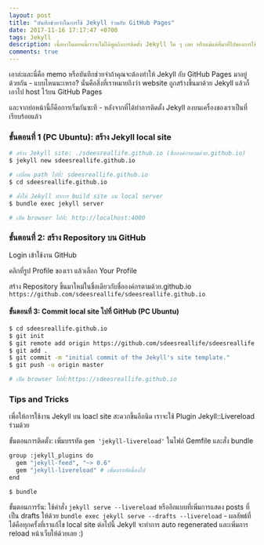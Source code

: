 ```yaml
---
layout: post
title: "บันทึกช่วยจำในการใช้ Jekyll ร่วมกับ GitHub Pages"
date: 2017-11-16 17:17:47 +0700
tags: Jekyll
description: เนื้อหาในตอนนี้เราจะไม่ได้พูดถึงการติดตั้ง Jekyll ใด ๆ เลย หรือแม้แต่ที่มาที่ไปของการใช้งาน GitHub ถ้านั่นคือสิ่งที่คุณคิดว่าต้องทำความเข้าใจเพิ่มละก็ ขอให้ลองหาอ่านเรื่อง การติดตั้ง Jekyll, การใช้งาน GitHub และ GitHub Pages ซะก่อน นั่นน่าจะเป็นเรื่องที่ดีมาก :)
comments: true
---
```

เอาล่ะและนี่คือ memo หรือบันทึกช่วยจำถ้าคุณจะต้องทำให้ Jekyll กับ GitHub Pages มาอยู่ด้วยกัน - แบบไหนนะเหรอ? นั่นคือสิ่งที่เราหมายถึงว่า website ถูกสร้างขึ้นมาด้วย Jekyll แล้วก็เอาไป host ไว้บน GitHub Pages

และจากย่อหน้านี้ก็คือการเริ่มกันซะที - หลังจากที่ได้ทำการติดตั้ง Jekyll ลงบนเครื่องของเราเป็นที่เรียบร้อยแล้ว

### ขั้นตอนที่ 1 (PC Ubuntu): สร้าง Jekyll local site
```bash
# สร้าง Jekyll site: ./sdeesreallife.github.io (ชื่อองค์กรตามด้วย.github.io)
$ jekyll new sdeesreallife.github.io

# เปลี่ยน path ไปที่: sdeesreallife.github.io
$ cd sdeesreallife.github.io

# สั่งให้ Jekyll ทำการ build site บน local server
$ bundle exec jekyll server

# เปิด browser ไปที่: http://localhost:4000
```
### ขั้นตอนที่ 2: สร้าง Repository บน GitHub
Login เข้าใช้งาน GitHub

คลิกที่รูป Profile ของเรา แล้วเลือก Your Profile

สร้าง Repository ขึ้นมาใหม่ในชื่อเดียวกับชื่อองค์กรตามด้วย.github.io
`https://github.com/sdeesreallife/sdeesreallife.github.io`
#### ขั้นตอนที่ 3: Commit local site ไปที่ GitHub (PC Ubuntu)
```bash
$ cd sdeesreallife.github.io
$ git init
$ git remote add origin https://github.com/sdeesreallife/sdeesreallife.github.io
$ git add .
$ git commit -m "initial commit of the Jekyll's site template."
$ git push -u origin master

# เปิด browser ไปที่:https://sdeesreallife.github.io
```
### Tips and Tricks
เพื่อให้การใช้งาน Jekyll บน loacl site สะดวกขึ้นอีกนิด เราจะใช้ Plugin Jekyll::Livereload ร่วมด้วย

ขั้นตอนการติดตั้ง: เพิ่มบรรทัด `gem 'jekyll-livereload'` ในไฟล์ Gemfile และสั่ง bundle
```bash
group :jekyll_plugins do
  gem "jekyll-feed", "~> 0.6"
  gem "jekyll-livereload" # เพิ่มบรรทัดนี้ลงไป
end

$ bundle
```

ขั้นตอนการรัน: ใช้คำสั่ง `jekyll serve --livereload` หรืออีกแบบที่เพิ่มการแสดง posts ที่เป็น drafts ให้ด้วย `bundle exec jekyll serve --drafts --livereload` - ผลลัพธ์ที่ได้คือทุกครั้งที่เราแก้ไข local site ต่อไปนี้ Jekyll จะทำการ auto regenerated และเพิ่มการ reload หน้าเว็บให้ด้วยเลย :)
